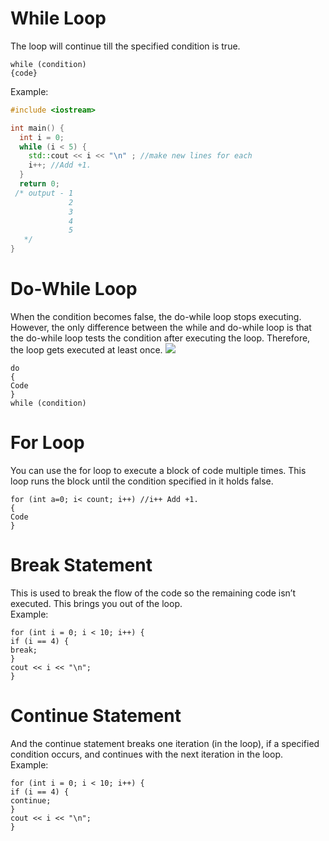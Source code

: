 # While Loop
The loop will continue till the specified condition is true.
```
while (condition)
{code}
```
Example:
```cpp
#include <iostream>

int main() {
  int i = 0;
  while (i < 5) {
    std::cout << i << "\n" ; //make new lines for each
    i++; //Add +1.
  }
  return 0;
 /* output - 1
             2
             3
             4
             5
   */                      
}
```
# Do-While Loop
When the condition becomes false, the do-while loop stops executing. However, the only difference between the while and do-while loop is that the do-while loop tests the condition after executing the loop. Therefore, the loop gets executed at least once.
![](https://res.cloudinary.com/practicaldev/image/fetch/s--5Xias1D0--/c_limit%2Cf_auto%2Cfl_progressive%2Cq_auto%2Cw_880/https://cdn.hashnode.com/res/hashnode/image/upload/v1621636641551/LB_ybpDhI.png)
```
do
{
Code
}
while (condition)
```
# For Loop
You can use the for loop to execute a block of code multiple times. This loop runs the block until the condition specified in it holds false. 
```
for (int a=0; i< count; i++) //i++ Add +1.
{
Code
}
```
# Break Statement
This is used to break the flow of the code so the remaining code isn’t executed. This brings you out of the loop. <br/>
Example:
```
for (int i = 0; i < 10; i++) {
if (i == 4) {
break;
}
cout << i << "\n";
}
```
# Continue Statement
And the continue statement breaks one iteration (in the loop), if a specified condition occurs, and continues with the next iteration in the loop.<br/>
Example:

```
for (int i = 0; i < 10; i++) {
if (i == 4) {
continue;
}
cout << i << "\n";
}
```
